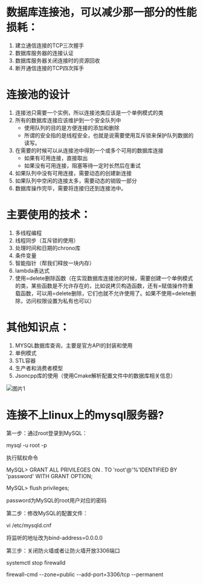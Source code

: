 # 数据库连接池，可以减少那一部分的性能损耗：
1. 建立通信连接的TCP三次握手
2. 数据库服务器的连接认证
3. 数据库服务器关闭连接时的资源回收
4. 断开通信连接的TCP四次挥手
   
# 连接池的设计
1. 连接池只需要一个实例，所以连接池类应该是一个单例模式的类
2. 所有的数据库连接应该维护到一个安全队列中
    - 使用队列的目的是方便连接的添加和删除
  	 - 所谓的安全指的是线程安全，也就是说需要使用互斥锁来保护队列数据的读写。	
3. 在需要的时候可以从连接池中得到一个或多个可用的数据库连接
     - 如果有可用连接，直接取出
     - 如果没有可用连接，阻塞等待一定时长然后在重试
4. 如果队列中没有可用连接，需要动态的创建新连接
5. 如果队列中空闲的连接太多，需要动态的销毁一部分
6. 数据库操作完毕，需要将连接归还到连接池中。

# 主要使用的技术：
  1. 多线程编程
  2. 线程同步（互斥锁的使用）
  3. 处理时间和日期的chrono库
  4. 条件变量
  5. 智能指针（帮我们释放一块内存）
  6. lambda表达式
  7. 使用=delete删除函数（在实现数据库连接池的时候，需要创建一个单例模式的类，某些函数是不允许存在的，比如说拷贝构造函数，还有=赋值操作符重载函数，可以用=delete删除，它们也就不允许使用了。如果不使用=delete删除，访问权限设置为私有也可以）

# 其他知识点：
  1. MYSQL数据库查询，主要是官方API的封装和使用
  2. 单例模式
  3. STL容器
  4. 生产者和消费者模型
  5. Jsoncpp库的使用（使用Cmake解析配置文件中的数据库相关信息）

	  
![图片1](https://github.com/iiot-rasnet/mysqlConnectPool/assets/45915062/14cd8fa4-1fa7-46cd-9a83-0e89bef232e0)


# 连接不上linux上的mysql服务器?
第一步：通过root登录到MySQL：

mysql -u root -p

执行赋权命令

MySQL> GRANT ALL PRIVILEGES ON *.* TO 'root'@'%'IDENTIFIED BY 'password' WITH GRANT OPTION;

MySQL> flush privileges;

password为MySQL的root用户对应的密码

第二步：修改MySQL的配置文件：

vi /etc/mysqld.cnf

将监听的地址改为bind-address=0.0.0.0

第三步：关闭防火墙或者让防火墙开放3306端口

systemctl stop firewalld

firewall-cmd --zone=public --add-port=3306/tcp --permanent

